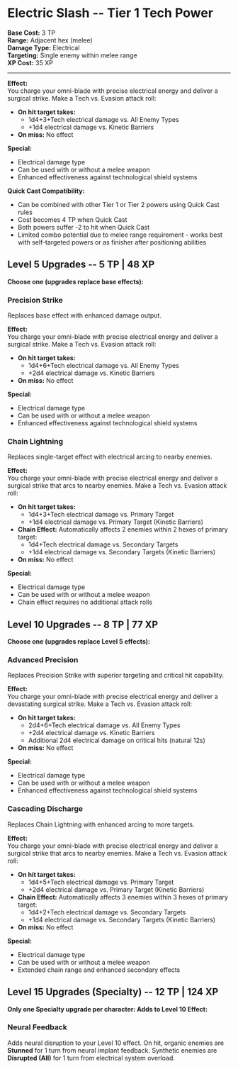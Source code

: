 # Electric Slash -- Tier 1 Tech Power

**Base Cost:** 3 TP  
**Range:** Adjacent hex (melee)  
**Damage Type:** Electrical  
**Targeting:** Single enemy within melee range  
**XP Cost:** 35 XP

---

**Effect:**  
You charge your omni-blade with precise electrical energy and deliver a surgical strike. Make a Tech vs. Evasion attack roll:
- **On hit target takes:**
  - 1d4+3+Tech electrical damage vs. All Enemy Types
  - +1d4 electrical damage vs. Kinetic Barriers
- **On miss:** No effect

**Special:**  
- Electrical damage type
- Can be used with or without a melee weapon
- Enhanced effectiveness against technological shield systems

**Quick Cast Compatibility:**  
- Can be combined with other Tier 1 or Tier 2 powers using Quick Cast rules
- Cost becomes 4 TP when Quick Cast
- Both powers suffer -2 to hit when Quick Cast
- Limited combo potential due to melee range requirement - works best with self-targeted powers or as finisher after positioning abilities

## Level 5 Upgrades -- 5 TP | 48 XP

**Choose one (upgrades replace base effects):**

### Precision Strike
Replaces base effect with enhanced damage output.

**Effect:**  
You charge your omni-blade with precise electrical energy and deliver a surgical strike. Make a Tech vs. Evasion attack roll:
- **On hit target takes:**
  - 1d4+6+Tech electrical damage vs. All Enemy Types
  - +2d4 electrical damage vs. Kinetic Barriers
- **On miss:** No effect

**Special:**  
- Electrical damage type
- Can be used with or without a melee weapon
- Enhanced effectiveness against technological shield systems

### Chain Lightning
Replaces single-target effect with electrical arcing to nearby enemies.

**Effect:**  
You charge your omni-blade with precise electrical energy and deliver a surgical strike that arcs to nearby enemies. Make a Tech vs. Evasion attack roll:
- **On hit target takes:**
  - 1d4+3+Tech electrical damage vs. Primary Target
  - +1d4 electrical damage vs. Primary Target (Kinetic Barriers)
- **Chain Effect:** Automatically affects 2 enemies within 2 hexes of primary target:
  - 1d4+Tech electrical damage vs. Secondary Targets
  - +1d4 electrical damage vs. Secondary Targets (Kinetic Barriers)
- **On miss:** No effect

**Special:**  
- Electrical damage type
- Can be used with or without a melee weapon
- Chain effect requires no additional attack rolls

## Level 10 Upgrades -- 8 TP | 77 XP

**Choose one (upgrades replace Level 5 effects):**

### Advanced Precision
Replaces Precision Strike with superior targeting and critical hit capability.

**Effect:**  
You charge your omni-blade with precise electrical energy and deliver a devastating surgical strike. Make a Tech vs. Evasion attack roll:
- **On hit target takes:**
  - 2d4+6+Tech electrical damage vs. All Enemy Types
  - +2d4 electrical damage vs. Kinetic Barriers
  - Additional 2d4 electrical damage on critical hits (natural 12s)
- **On miss:** No effect

**Special:**  
- Electrical damage type
- Can be used with or without a melee weapon
- Enhanced effectiveness against technological shield systems

### Cascading Discharge
Replaces Chain Lightning with enhanced arcing to more targets.

**Effect:**  
You charge your omni-blade with precise electrical energy and deliver a surgical strike that arcs to nearby enemies. Make a Tech vs. Evasion attack roll:
- **On hit target takes:**
  - 1d4+5+Tech electrical damage vs. Primary Target
  - +2d4 electrical damage vs. Primary Target (Kinetic Barriers)
- **Chain Effect:** Automatically affects 3 enemies within 3 hexes of primary target:
  - 1d4+2+Tech electrical damage vs. Secondary Targets
  - +1d4 electrical damage vs. Secondary Targets (Kinetic Barriers)
- **On miss:** No effect

**Special:**  
- Electrical damage type
- Can be used with or without a melee weapon
- Extended chain range and enhanced secondary effects

## Level 15 Upgrades (Specialty) -- 12 TP | 124 XP

**Only one Specialty upgrade per character: Adds to Level 10 Effect:**

### Neural Feedback
Adds neural disruption to your Level 10 effect. On hit, organic enemies are **Stunned** for 1 turn from neural implant feedback. Synthetic enemies are **Disrupted (All)** for 1 turn from electrical system overload.

